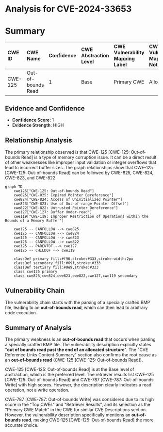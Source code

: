 # Analysis for CVE-2024-33653

# Summary
| CWE ID  | CWE Name                                             | Confidence | CWE Abstraction Level | CWE Vulnerability Mapping Label | CWE-Vulnerability Mapping Notes |
| :-------- | :--------------------------------------------------- | :--------- | :---------------------- | :------------------------------ | :------------------------------ |
| CWE-125   | Out-of-bounds Read                                 | 1          | Base                    | Primary CWE                    | Allowed                       |

## Evidence and Confidence

*   **Confidence Score:** 1
*   **Evidence Strength:** HIGH

## Relationship Analysis
The primary relationship observed is that CWE-125 [CWE-125: Out-of-bounds Read] is a type of memory corruption issue. It can be a direct result of other weaknesses like improper input validation or integer overflows that lead to incorrect buffer sizes. The graph relationships show that CWE-125 [CWE-125: Out-of-bounds Read] can be followed by CWE-825, CWE-824, CWE-823, and CWE-822.

```mermaid
graph TD
    cwe125["CWE-125: Out-of-bounds Read"]
    cwe825["CWE-825: Expired Pointer Dereference"]
    cwe824["CWE-824: Access of Uninitialized Pointer"]
    cwe823["CWE-823: Use of Out-of-range Pointer Offset"]
    cwe822["CWE-822: Untrusted Pointer Dereference"]
    cwe127["CWE-127: Buffer Under-read"]
    cwe119["CWE-119: Improper Restriction of Operations within the Bounds of a Memory Buffer"]

    cwe125 -- CANFOLLOW --> cwe825
    cwe125 -- CANFOLLOW --> cwe824
    cwe125 -- CANFOLLOW --> cwe823
    cwe125 -- CANFOLLOW --> cwe822
    cwe125 -- PARENTOF --> cwe127
    cwe125 -- CHILDOF --> cwe119

    classDef primary fill:#f96,stroke:#333,stroke-width:2px
    classDef secondary fill:#69f,stroke:#333
    classDef tertiary fill:#9e9,stroke:#333
    class cwe125 primary
    class cwe825,cwe824,cwe823,cwe822,cwe127,cwe119 secondary
```

## Vulnerability Chain
The vulnerability chain starts with the parsing of a specially crafted BMP file, leading to an **out-of-bounds read**, which can then lead to arbitrary code execution.

## Summary of Analysis
The primary weakness is an **out-of-bounds read** that occurs when parsing a specially crafted BMP file. The vulnerability description explicitly states "**out of bounds read past the end of an allocated structure**". The "CVE Reference Links Content Summary" section also confirms the root cause as an **out-of-bounds read** (CWE-125 [CWE-125: Out-of-bounds Read]).

CWE-125 [CWE-125: Out-of-bounds Read] is at the Base level of abstraction, which is the preferred level. The retriever results list CWE-125 [CWE-125: Out-of-bounds Read] and CWE-787 [CWE-787: Out-of-bounds Write] with high scores. However, the description clearly indicates a read operation, not a write operation.

CWE-787 [CWE-787: Out-of-bounds Write] was considered due to its high score in the "Top CWEs" and "Retriever Results", and its selection as the "Primary CWE Match" in the CWE for similar CVE Descriptions section. However, the vulnerability description specifically mentions an **out-of-bounds read**, making CWE-125 [CWE-125: Out-of-bounds Read] the more accurate choice.